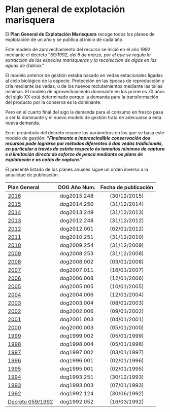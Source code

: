 # Plan general de explotación marisquera
 
El __Plan General de Explotación Marisquera__ recoge todos los planes de explotación de un año y se publica al inicio de cada año.
 
Este modelo de aprovechamiento del recurso se inició en el año 1992 mediante el decreto "_59/1992, del 6 de marzo, por el que se regula la extracción de las especies marisqueras y la recolección de algas en las aguas de Galicia._"
 
El modelo anterior de gestión estaba basado en vedas estacionales ligadas al ciclo biológico de la especie. Protección en las épocas de reproducción y cría mediante las vedas, u de los nuevos reclutamientos mediante las tallas mínimas. El modelo de aprovechamiento dominante en los primeros 70 años del siglo XX está determinado porque la demanda para la transformación del producto por la conserva es la dominante.
 
Pero en el cuarto final del sigo la demanda para el consumo en fresco pasa a ser la dominante y el nuevo modelo de gestión trata de adecuarse a esta nueva demanda.
 
En el preámbulo del decreto resume los parámetros en los que se basa este modelo de gestión:
___"Finalmente a imprescindible conservación dos recursos pode lograrse por métodos diferentes ó das vedas tradicionais, en particular a través do estrito respecto ós tamaños mínimos de captura e á limitación directa do esforzo de pesca mediante os plans de explotación e as cotas de captura."___

 
El presente listado de los planes anuales sigue un orden inverso a la anualidad de publicación.

|Plan General|DOG Año Num.| Fecha de publicación|
|:-----------|:----------:|:-------------------:|
[2016][] | dog2015.248 | (30/12/2015)
[2015][]|dog2014.250|(31/12/2014)
[2014][]|dog2013.249|(31/12/2013)
[2013][]|dog2012.248|(31/12/2012)
[2012][]|dog2012.001|(02/01/2012)
[2011][]|dog2010.251|(31/12/2010)
[2010][]|dog2009.254|(31/12/2009)
[2009][]|dog2008.253|(31/12/2008)
[2008][]|dog2008.002|(03/01/2008)
[2007][]|dog2007.011|(16/01/2007)
[2006][]|dog2006.008|(12/01/2006)
[2005][]|dog2005.005|(10/01/2005)
[2004][]|dog2004.006|(12/01/2004)
[2003][]|dog2003.004|(08/01/2003)
[2002][]|dog2002.006|(09/01/2002)
[2001][]|dog2001.003|(04/01/2001)
[2000][]|dog2000.003|(05/01/2000)
[1999][]|dog1999.002|(05/01/1999)
[1998][]|dog1998.004|(05/01/1998)
[1997][]|dog1997.002|(03/01/1997)
[1996][]|dog1996.001|(02/01/1996)
[1995][]|dog1995.001|(02/01/1995)
[1994][]|dog1993.251|(30/12/1993)
[1993][]|dog1993.003|(07/01/1993)
[1992][]|dog1992.124|(30/06/1992)
[Decreto 059/1992][]|dog1992.052|(16/03/1992)



 [2016]: http://galirema.comunidadeozulo.org/content/plan-general-de-explotaci%C3%B3n-marisquera-2016
 [2015]: http://galirema.comunidadeozulo.org/content/plan-general-de-explotaci%C3%B3n-marisquera-2015
 [2014]: http://galirema.comunidadeozulo.org/content/plan-xeral-de-explotaci%C3%B3n-marisqueira-2014
 [2013]: http://galirema.comunidadeozulo.org/content/plan-general-de-explotaci%C3%B3n-marisquera-2013
 [2012]: http://galirema.comunidadeozulo.org/content/plan-general-de-explotaci%C3%B3n-marisquera-2012
 [2011]: http://galirema.comunidadeozulo.org/content/plan-general-de-explotaci%C3%B3n-marisquera-2011
 [2010]: http://www.xunta.es/dog/Publicados/2009/20091231/Anuncio3BF4A_es.html
 [2009]: http://www.xunta.es/dog/Publicados/2008/20081231/Anuncio500E6_es.html
 [2008]: http://www.xunta.es/dog/Publicados/2008/20080103/AnuncioD4E_es.html
 [2007]: http://www.xunta.es/dog/Publicados/2007/20070116/Anuncio1B62_es.html
 [2006]: http://www.xunta.es/dog/Publicados/2006/20060112/Anuncio1A62_es.html
 [2005]: http://www.xunta.es/dog/Publicados/2005/20050110/Anuncio105E_es.html
 [2004]: http://www.xunta.es/dog/Publicados/2004/20040112/AnuncioECA_es.html
 [2003]: http://www.xunta.es/dog/Publicados/2003/20030108/AnuncioC62_es.html
 [2002]: http://www.xunta.es/dog/Publicados/2002/20020109/AnuncioD22_es.html
 [2001]: http://www.xunta.es/dog/Publicados/2001/20010104/AnuncioDBE_es.html
 [2000]: http://www.xunta.es/dog/Publicados/2000/20000105/Anuncio6BEA_es.html
 [1999]: http://www.xunta.es/dog/Publicados/1999/19990105/Anuncio11A8E_es.html
 [1998]: http://www.xunta.es/dog/Publicados/1998/19980108/Anuncio23BE_es.html
 [1997]: http://www.xunta.es/dog/Publicados/1997/19970103/AnuncioFC1E_es.html
 [1996]: http://www.xunta.es/dog/Publicados/1996/19960102/Anuncio211A_es.html
 [1995]: http://galirema.comunidadeozulo.org/content/plan-general-de-explotaci%C3%B3n-marisquera-1995
 [1994]: http://galirema.comunidadeozulo.org/content/plan-general-de-explotaci%C3%B3n-marisqueira-1994
 [1993]: http://galirema.comunidadeozulo.org/content/plan-general-de-explotaci%C3%B3n-marisqueira-1993
 [1992]: http://galirema.comunidadeozulo.org/content/plan-general-explotaci%C3%B3n-marisqueira-1992
 [Decreto 059/1992]: http://www.xunta.es/dog/Publicados/1992/19920316/Anuncio627E_es.pdf
 [Decreto 059/1992gl]: http://www.xunta.es/dog/Publicados/1992/19920316/Anuncio1C9A6_gl.pdf
